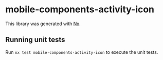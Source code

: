 # mobile-components-activity-icon

This library was generated with [Nx](https://nx.dev).

## Running unit tests

Run `nx test mobile-components-activity-icon` to execute the unit tests.
